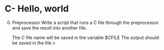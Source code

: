 # C- Hello, world

0. Preprocessor
Write a script that runs a C file through the preprocessor and save the result into another file.

    The C file name will be saved in the variable $CFILE
    The output should be saved in the file c
